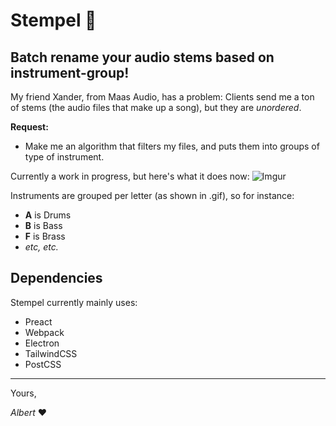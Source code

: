 # Stempel :saxophone:
Batch rename your audio stems based on instrument-group!
---

My friend Xander, from Maas Audio, has a problem: 
Clients send me a ton of stems (the audio files that make up a song), but they are _unordered_.

**Request:** 
- Make me an algorithm that filters my files, and puts them into groups of type of instrument.


Currently a work in progress, but here's what it does now:
![Imgur](https://github.com/AlbertSmit/stempel/blob/development/stempel.gif?raw=true)

Instruments are grouped per letter (as shown in .gif), so for instance:
- **A** is Drums
- **B** is Bass
- **F** is Brass 
- _etc, etc._

Dependencies
---
Stempel currently mainly uses:
- Preact
- Webpack
- Electron
- TailwindCSS
- PostCSS


---


Yours,

_Albert_ :heart: